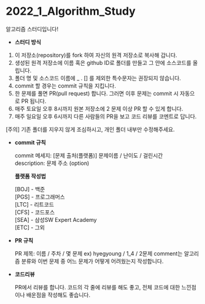 # 2022_1_Algorithm_Study
알고리즘 스터디입니다!

* **스터디 방식**

1. 이 저장소(repository)를 fork 하여 자신의 원격 저장소로 복사해 갑니다.
2. 생성된 원격 저장소에 이름 혹은 github ID로 폴더를 만들고 그 안에 소스코드를 올립니다.
3. 폴더 명 및 소스코드 이름에 _ . [] 를 제외한 특수문자는 권장되지 않습니다.
4. commit 할 경우는 commit 규칙을 지킵니다.
5. 한 문제를 풀면 PR(pull request) 합니다. 그러면 이후 문제는 commit 시 자동으로 PR 됩니다.
6. 매주 토요일 오후 8시까지 원본 저장소에 2 문제 이상 PR 할 수 있게 합니다.
7. 매주 일요일 오후 6시까지 다른 사람들의 PR을 보고 코드 리뷰를 코멘트로 답니다.

[주의] 기존 폴더를 지우지 않게 조심하시고, 개인 폴더 내부만 수정해주세요.

* **commit 규칙**

  commit 메세지: [문제 출처(플랫폼)] 문제이름 / 난이도 / 걸린시간   
  description: 문제 주소 (option)

  **플랫폼 작성법**
  
  [BOJ] - 백준   
  [PGS] - 프로그래머스    
  [LTC] - 리트코드    
  [CFS] - 코드포스        
  [SEA] - 삼성SW Expert Academy   
  [ETC] - 그외

* **PR 규칙**

  PR 제목: 이름 / 주차 / 몇 문제
  ex) hyegyoung / 1_4 / 2문제
  comment는 알고리즘 분류와 이번 문제 중 어느 문제가 어떻게 어려웠는지 작성합니다.

* **코드리뷰**

  PR에서 리뷰를 합니다. 코드의 각 줄에 리뷰를 해도 좋고, 전체 코드에 대한 느낀점이나 배운점을 작성해도 좋습니다.
